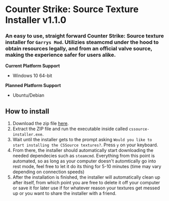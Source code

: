 # Counter Strike: Source Texture Installer v1.1.0
### An easy to use, straight forward Counter Strike: Source texture installer for `Garrys Mod`. Utilizies steamcmd under the hood to obtain resources legally, and from an official valve source, making the experience safer for users alike.

__**Current Platform Support**__
- Windows 10 64-bit

__**Planned Platform Support**__
- Ubuntu/Debian

## How to install
1. Download the zip file [here](https://github.com/ITS-NIGHTOWL/CSSource-Texture-Installer/releases/download/1.1.0/installer.zip).
2. Extract the ZIP file and run the executable inside called `cssource-installer.exe`.
3. Wait until the installer gets to the prompt asking `Would you like to start installing the CSSource textures?`. Press `y` on your keyboard.
4. From there, the installer should automatically start downloading the needed dependecies such as `steamcmd`. Everything from this point is automated, so as long as your computer doesn't automtically go into rest mode, feel free to let it do its thing for 5-10 minutes (time may vary depending on connection speeds)
5. After the installation is finished, the installer will automatically clean up after itself, from which point you are free to delete it off your computer or save it for later use if for whatever reason your textures get messed up or you want to share the installer with a friend.